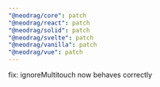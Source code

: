 ```yaml
---
"@neodrag/core": patch
"@neodrag/react": patch
"@neodrag/solid": patch
"@neodrag/svelte": patch
"@neodrag/vanilla": patch
"@neodrag/vue": patch
---
```


fix: ignoreMultitouch now behaves correctly
